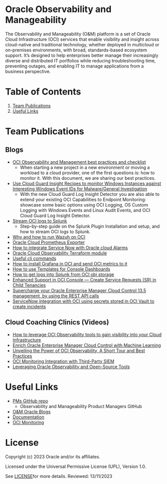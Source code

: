 # Oracle Observability and Manageability

The Observability and Manageability (O&M) platform is a set of Oracle Cloud Infrastructure (OCI) services that enable visibility and insight across cloud-native and traditional technology, whether deployed in multicloud or on-premises environments, with broad, standards-based ecosystem support. It’s designed to help enterprises better manage their increasingly diverse and distributed IT portfolios while reducing troubleshooting time, preventing outages, and enabling IT to manage applications from a business perspective.

# Table of Contents

1. [Team Publications](#team-publications)
2. [Useful Links](#useful-links)

# Team Publications

## Blogs

- [OCI Observability and Management best practices and checklist](https://blogs.oracle.com/observability/post/oci-observability-checklist)
  - When starting a new project in a new environment or moving a workload to a cloud provider, one of the first questions is: how to monitor it. With this document, we are sharing our best practices.
- [Use Cloud Guard Insight Recipes to monitor Windows Instances against Interesting Windows Event IDs for Malware/General Investigation ](https://learnoci.cloud/use-cloud-guard-insight-recipes-to-monitor-windows-instances-against-interesting-windows-event-ids-7ef796174d37?source=friends_link&sk=682c057a61e7c2707df1895420649c2c)
   - With the new Cloud Guard Log Insight Detector you are also able to extend your existing OCI Capabilities to Endpoint Monitoring: showcase some basic options using OCI Logging, OS Custom Logging with Windows Events and Linux Audit Events, and OCI Cloud Guard Log Insight Detector.
- [Stream OCI logs to Splunk](https://learnoci.cloud/stream-oci-logs-to-splunk-v9-1-c71c93e470fe?sk=8a7c3f6201bfcd847a83d36247eddfa7)
  - Step-by-step guide on the Splunk Plugin Installation and setup, and how to stream OCI logs to Splunk.
- [Why and how to run Wazuh on OCI](https://learnoci.cloud/why-and-how-to-run-wazuh-on-oci-6b39174b5d2d?sk=2b9185ad216f0cedbf80b2e5a8705c96)
- [Oracle Cloud Prometheus Exporter](https://karthicin.medium.com/oracle-cloud-prometheus-exporter-c78543473d7)
- [How to integrate Service Now with Oracle cloud Alarms](https://karthicin.medium.com/servicenow-integration-with-oracle-cloud-d3d7a1c6f68a)
- [Oracle Cloud Observability Terraform module](https://karthicin.medium.com/oracle-cloud-observability-terraform-module-d549132892cb)
- [Useful cli commands](https://karthicin.medium.com/useful-oci-cli-commands-f6e05b3e5eef)
- [How to install Grafana in OCI and send OCI metrics to it](https://learnoci.cloud/how-to-install-grafana-in-oci-and-send-oci-metrics-to-it-c2582ebdfda5)
- [How to use Templates for Console Dashboards](https://learnoci.cloud/how-to-use-templates-for-console-dashboards-3e30890e7f31)
- [How to get logs into Splunk from OCI obj storage](https://learnoci.cloud/how-to-get-logs-into-splunk-from-oci-object-storage-7304fbf467ea?sk=6539609ba70a068fe52f39fb079df32b)
- [Enhanced Support in OCI Console — Create Service Requests (SR) in Child Tenancies](https://learnoci.cloud/enhanced-support-in-oci-console-create-service-requests-sr-in-child-tenancies-a327cb9d2c10)
- [Supercharge your Oracle Enterprise Manager Cloud Control 13.5 management, by using the REST API calls](https://medium.com/@eugenesimos/supercharge-your-oracle-enterprise-manager-cloud-control-13-5-d264e7371ec9)
- [ServiceNow integration with OCI using secrets stored in OCI Vault to create incidents](https://karthicin.medium.com/servicenow-integration-with-oracle-cloud-d3d7a1c6f68a)

## Cloud Coaching Clinics (Videos)

- [How to leverage OCI Observability tools to gain visibility into your Cloud Infrastructure](https://www.youtube.com/watch?v=bFnWYZCOvVk)
- [Enrich Oracle Enterprise Manager Cloud Control with Machine Learning](https://www.youtube.com/watch?v=KPmDyCGZKi8)
- [Unveiling the Power of OCI Observability, A Short Tour and Best Practices](https://youtu.be/KEF0NeptJa8)
- [OCI Monitoring Integration with Third-Party SIEM](https://youtu.be/UPdPZPWOZIs)
- [Leveraging Oracle Observability and Open-Source Tools](https://youtu.be/-ftEkoqfLfM)

# Useful Links

- [PMs GitHub repo](https://github.com/oracle-quickstart/oci-o11y-solutions)
  - Observability and Manageability Product Managers GitHub
- [O&M Oracle Blogs](https://blogs.oracle.com/observability/)
- [Documentation](https://docs.oracle.com/en-us/iaas/Content/cloud-adoption-framework/monitoring-and-observability.htm)
- [OCI Monitoring](https://docs.oracle.com/en-us/iaas/Content/Monitoring/home.htm)

# License

Copyright (c) 2023 Oracle and/or its affiliates.

Licensed under the Universal Permissive License (UPL), Version 1.0.

See [LICENSE](https://github.com/oracle-devrel/technology-engineering/blob/main/LICENSE)for more details.
Reviewed: 13/11/2023
